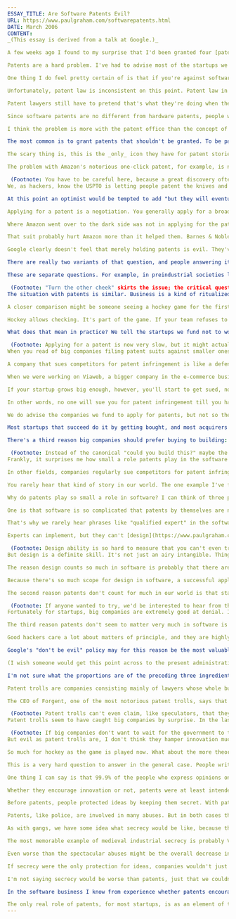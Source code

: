 ```yaml
---
ESSAY_TITLE: Are Software Patents Evil?
URL: https://www.paulgraham.com/softwarepatents.html
DATE: March 2006
CONTENT:
_(This essay is derived from a talk at Google.)_

A few weeks ago I found to my surprise that I'd been granted four [patents](http://paulgraham.infogami.com/blog/morepatents). This was all the more surprising because I'd only applied for three. The patents aren't mine, of course. They were assigned to Viaweb, and became Yahoo's when they bought us. But the news set me thinking about the question of software patents generally.

Patents are a hard problem. I've had to advise most of the startups we've funded about them, and despite years of experience I'm still not always sure I'm giving the right advice.

One thing I do feel pretty certain of is that if you're against software patents, you're against patents in general. Gradually our machines consist more and more of software. Things that used to be done with levers and cams and gears are now done with loops and trees and closures. There's nothing special about physical embodiments of control systems that should make them patentable, and the software equivalent not.

Unfortunately, patent law is inconsistent on this point. Patent law in most countries says that algorithms aren't patentable. This rule is left over from a time when "algorithm" meant something like the Sieve of Eratosthenes. In 1800, people could not see as readily as we can that a great many patents on mechanical objects were really patents on the algorithms they embodied.

Patent lawyers still have to pretend that's what they're doing when they patent algorithms. You must not use the word "algorithm" in the title of a patent application, just as you must not use the word "essays" in the title of a book. If you want to patent an algorithm, you have to frame it as a computer system executing that algorithm. Then it's mechanical; phew. The default euphemism for algorithm is "system and method." Try a patent search for that phrase and see how many results you get.

Since software patents are no different from hardware patents, people who say "software patents are evil" are saying simply "patents are evil." So why do so many people complain about software patents specifically?

I think the problem is more with the patent office than the concept of software patents. Whenever software meets government, bad things happen, because software changes fast and government changes slow. The patent office has been overwhelmed by both the volume and the novelty of applications for software patents, and as a result they've made a lot of mistakes.

The most common is to grant patents that shouldn't be granted. To be patentable, an invention has to be more than new. It also has to be non-obvious. And this, especially, is where the USPTO has been dropping the ball. Slashdot has an icon that expresses the problem vividly: a knife and fork with the words "patent pending" superimposed.

The scary thing is, this is the _only_ icon they have for patent stories. Slashdot readers now take it for granted that a story about a patent will be about a bogus patent. That's how bad the problem has become.

The problem with Amazon's notorious one-click patent, for example, is not that it's a software patent, but that it's obvious. Any online store that kept people's shipping addresses would have implemented this. The reason Amazon did it first was not that they were especially smart, but because they were one of the earliest sites with enough clout to force customers to log in before they could buy something.

 (Footnote: You have to be careful here, because a great discovery often seems obvious in retrospect. One-click ordering, however, is not such a discovery.)
We, as hackers, know the USPTO is letting people patent the knives and forks of our world. The problem is, the USPTO are not hackers. They're probably good at judging new inventions for casting steel or grinding lenses, but they don't understand software yet.

At this point an optimist would be tempted to add "but they will eventually." Unfortunately that might not be true. The problem with software patents is an instance of a more general one: the patent office takes a while to understand new technology. If so, this problem will only get worse, because the rate of technological change seems to be increasing. In thirty years, the patent office may understand the sort of things we now patent as software, but there will be other new types of inventions they understand even less.

Applying for a patent is a negotiation. You generally apply for a broader patent than you think you'll be granted, and the examiners reply by throwing out some of your claims and granting others. So I don't really blame Amazon for applying for the one-click patent. The big mistake was the patent office's, for not insisting on something narrower, with real technical content. By granting such an over-broad patent, the USPTO in effect slept with Amazon on the first date. Was Amazon supposed to say no?

Where Amazon went over to the dark side was not in applying for the patent, but in enforcing it. A lot of companies (Microsoft, for example) have been granted large numbers of preposterously over-broad patents, but they keep them mainly for defensive purposes. Like nuclear weapons, the main role of big companies' patent portfolios is to threaten anyone who attacks them with a counter-suit. Amazon's suit against Barnes & Noble was thus the equivalent of a nuclear first strike.

That suit probably hurt Amazon more than it helped them. Barnes & Noble was a lame site; Amazon would have crushed them anyway. To attack a rival they could have ignored, Amazon put a lasting black mark on their own reputation. Even now I think if you asked hackers to free-associate about Amazon, the one-click patent would turn up in the first ten topics.

Google clearly doesn't feel that merely holding patents is evil. They've applied for a lot of them. Are they hypocrites? Are patents evil?

There are really two variants of that question, and people answering it often aren't clear in their own minds which they're answering. There's a narrow variant: is it bad, given the current legal system, to apply for patents? and also a broader one: is it bad that the current legal system allows patents?

These are separate questions. For example, in preindustrial societies like medieval Europe, when someone attacked you, you didn't call the police. There were no police. When attacked, you were supposed to fight back, and there were conventions about how to do it. Was this wrong? That's two questions: was it wrong to take justice into your own hands, and was it wrong that you had to? We tend to say yes to the second, but no to the first. If no one else will defend you, you have to defend yourself.

 (Footnote: "Turn the other cheek" skirts the issue; the critical question is not how to deal with slaps, but sword thrusts.)
The situation with patents is similar. Business is a kind of ritualized warfare. Indeed, it evolved from actual warfare: most early traders switched on the fly from merchants to pirates depending on how strong you seemed. In business there are certain rules describing how companies may and may not compete with one another, and someone deciding that they're going to play by their own rules is missing the point. Saying "I'm not going to apply for patents just because everyone else does" is not like saying "I'm not going to lie just because everyone else does." It's more like saying "I'm not going to use TCP/IP just because everyone else does." Oh yes you are.

A closer comparison might be someone seeing a hockey game for the first time, realizing with shock that the players were _deliberately_ bumping into one another, and deciding that one would on no account be so rude when playing hockey oneself.

Hockey allows checking. It's part of the game. If your team refuses to do it, you simply lose. So it is in business. Under the present rules, patents are part of the game.

What does that mean in practice? We tell the startups we fund not to worry about infringing patents, because startups rarely get sued for patent infringement. There are only two reasons someone might sue you: for money, or to prevent you from competing with them. Startups are too poor to be worth suing for money. And in practice they don't seem to get sued much by competitors, either. They don't get sued by other startups because (a) patent suits are an expensive distraction, and (b) since the other startups are as young as they are, their patents probably haven't issued yet.

 (Footnote: Applying for a patent is now very slow, but it might actually be bad if that got fixed. At the moment the time it takes to get a patent is conveniently just longer than the time it takes a startup to succeed or fail.) Nor do startups, at least in the software business, seem to get sued much by established competitors. Despite all the patents Microsoft holds, I don't know of an instance where they sued a startup for patent infringement. Companies like Microsoft and Oracle don't win by winning lawsuits. That's too uncertain. They win by locking competitors out of their sales channels. If you do manage to threaten them, they're more likely to buy you than sue you.
When you read of big companies filing patent suits against smaller ones, it's usually a big company on the way down, grasping at straws. For example, Unisys's attempts to enforce their patent on LZW compression. When you see a big company threatening patent suits, sell. When a company starts fighting over IP, it's a sign they've lost the real battle, for users.

A company that sues competitors for patent infringement is like a defender who has been beaten so thoroughly that he turns to plead with the referee. You don't do that if you can still reach the ball, even if you genuinely believe you've been fouled. So a company threatening patent suits is a company in [trouble](http://www.theregister.co.uk/2006/03/15/azul_sues_sun/).

When we were working on Viaweb, a bigger company in the e-commerce business was granted a patent on online ordering, or something like that. I got a call from a VP there asking if we'd like to license it. I replied that I thought the patent was completely bogus, and would never hold up in court. "Ok," he replied. "So, are you guys hiring?"

If your startup grows big enough, however, you'll start to get sued, no matter what you do. If you go public, for example, you'll be sued by multiple patent trolls who hope you'll pay them off to go away. More on them later.

In other words, no one will sue you for patent infringement till you have money, and once you have money, people will sue you whether they have grounds to or not. So I advise fatalism. Don't waste your time worrying about patent infringement. You're probably violating a patent every time you tie your shoelaces. At the start, at least, just worry about making something great and getting lots of users. If you grow to the point where anyone considers you worth attacking, you're doing well.

We do advise the companies we fund to apply for patents, but not so they can sue competitors. Successful startups either get bought or grow into big companies. If a startup wants to grow into a big company, they should apply for patents to build up the patent portfolio they'll need to maintain an armed truce with other big companies. If they want to get bought, they should apply for patents because patents are part of the mating dance with acquirers.

Most startups that succeed do it by getting bought, and most acquirers care about patents. Startup acquisitions are usually a build-vs-buy decision for the acquirer. Should we buy this little startup or build our own? And two things, especially, make them decide not to build their own: if you already have a large and rapidly growing user base, and if you have a fairly solid patent application on critical parts of your software.

There's a third reason big companies should prefer buying to building: that if they built their own, they'd screw it up. But few big companies are smart enough yet to admit this to themselves. It's usually the acquirer's engineers who are asked how hard it would be for the company to build their own, and they overestimate their abilities.

 (Footnote: Instead of the canonical "could you build this?" maybe the corp dev guys should be asking "will you build this?" or even "why haven't you already built this?") A patent seems to change the balance. It gives the acquirer an excuse to admit they couldn't copy what you're doing. It may also help them to grasp what's special about your technology.
Frankly, it surprises me how small a role patents play in the software business. It's kind of ironic, considering all the dire things experts say about software patents stifling innovation, but when one looks closely at the software business, the most striking thing is how little patents seem to matter.

In other fields, companies regularly sue competitors for patent infringement. For example, the airport baggage scanning business was for many years a cozy duopoly shared between two companies, InVision and L-3. In 2002 a startup called Reveal appeared, with new technology that let them build scanners a third the size. They were sued for patent infringement before they'd even released a product.

You rarely hear that kind of story in our world. The one example I've found is, embarrassingly enough, Yahoo, which filed a patent suit against a gaming startup called Xfire in 2005. Xfire doesn't seem to be a very big deal, and it's hard to say why Yahoo felt threatened. Xfire's VP of engineering had worked at Yahoo on similar stuff-- in fact, he was listed as an inventor on the patent Yahoo sued over-- so perhaps there was something personal about it. My guess is that someone at Yahoo goofed. At any rate they didn't pursue the suit very vigorously.

Why do patents play so small a role in software? I can think of three possible reasons.

One is that software is so complicated that patents by themselves are not worth very much. I may be maligning other fields here, but it seems that in most types of engineering you can hand the details of some new technique to a group of medium-high quality people and get the desired result. For example, if someone develops a new process for smelting ore that gets a better yield, and you assemble a team of qualified experts and tell them about it, they'll be able to get the same yield. This doesn't seem to work in software. Software is so subtle and unpredictable that "qualified experts" don't get you very far.

That's why we rarely hear phrases like "qualified expert" in the software business. What that level of ability can get you is, say, to make your software compatible with some other piece of software-- in eight months, at enormous cost. To do anything harder you need individual brilliance. If you assemble a team of qualified experts and tell them to make a new web-based email program, they'll get their asses kicked by a team of inspired nineteen year olds.

Experts can implement, but they can't [design](https://www.paulgraham.com/taste.html). Or rather, expertise in implementation is the only kind most people, including the experts themselves, can measure.

 (Footnote: Design ability is so hard to measure that you can't even trust the design world's internal standards. You can't assume that someone with a degree in design is any good at design, or that an eminent designer is any better than his peers. If that worked, any company could build products as good as Apple's just by hiring sufficiently qualified designers.)
But design is a definite skill. It's not just an airy intangible. Things always seem intangible when you don't understand them. Electricity seemed an airy intangible to most people in 1800. Who knew there was so much to know about it? So it is with design. Some people are good at it and some people are bad at it, and there's something very tangible they're good or bad at.

The reason design counts so much in software is probably that there are fewer constraints than on physical things. Building physical things is expensive and dangerous. The space of possible choices is smaller; you tend to have to work as part of a larger group; and you're subject to a lot of regulations. You don't have any of that if you and a couple friends decide to create a new web-based application.

Because there's so much scope for design in software, a successful application tends to be way more than the sum of its patents. What protects little companies from being copied by bigger competitors is not just their patents, but the thousand little things the big company will get wrong if they try.

The second reason patents don't count for much in our world is that startups rarely attack big companies head-on, the way Reveal did. In the software business, startups beat established companies by transcending them. Startups don't build desktop word processing programs to compete with Microsoft Word.

 (Footnote: If anyone wanted to try, we'd be interested to hear from them. I suspect it's one of those things that's not as hard as everyone assumes.) They build Writely. If this paradigm is crowded, just wait for the next one; they run pretty frequently on this route.
Fortunately for startups, big companies are extremely good at denial. If you take the trouble to attack them from an oblique angle, they'll meet you half-way and maneuver to keep you in their blind spot. To sue a startup would mean admitting it was dangerous, and that often means seeing something the big company doesn't want to see. IBM used to sue its mainframe competitors regularly, but they didn't bother much about the microcomputer industry because they didn't want to see the threat it posed. Companies building web based apps are similarly protected from Microsoft, which even now doesn't want to imagine a world in which Windows is irrelevant.

The third reason patents don't seem to matter very much in software is public opinion-- or rather, hacker opinion. In a recent [interview](http://www.computing.co.uk/forbes/news/2152720/interview-steve-ballmer-linux), Steve Ballmer coyly left open the possibility of attacking Linux on patent grounds. But I doubt Microsoft would ever be so stupid. They'd face the mother of all boycotts. And not just from the technical community in general; a lot of their own people would rebel.

Good hackers care a lot about matters of principle, and they are highly mobile. If a company starts misbehaving, smart people won't work there. For some reason this seems to be more true in software than other businesses. I don't think it's because hackers have intrinsically higher principles so much as that their skills are easily transferrable. Perhaps we can split the difference and say that mobility gives hackers the luxury of being principled.

Google's "don't be evil" policy may for this reason be the most valuable thing they've discovered. It's very constraining in some ways. If Google does do something evil, they get doubly whacked for it: once for whatever they did, and again for hypocrisy. But I think it's worth it. It helps them to hire the best people, and it's better, even from a purely selfish point of view, to be constrained by principles than by stupidity.

(I wish someone would get this point across to the present administration.)

I'm not sure what the proportions are of the preceding three ingredients, but the custom among the big companies seems to be not to sue the small ones, and the startups are mostly too busy and too poor to sue one another. So despite the huge number of software patents there's not a lot of suing going on. With one exception: patent trolls.

Patent trolls are companies consisting mainly of lawyers whose whole business is to accumulate patents and threaten to sue companies who actually make things. Patent trolls, it seems safe to say, are evil. I feel a bit stupid saying that, because when you're saying something that Richard Stallman and Bill Gates would both agree with, you must be perilously close to tautologies.

The CEO of Forgent, one of the most notorious patent trolls, says that what his company does is "the American way." Actually that's not true. The American way is to make money by [creating wealth](https://www.paulgraham.com/wealth.html), not by suing people.

 (Footnote: Patent trolls can't even claim, like speculators, that they "create" liquidity.) What companies like Forgent do is actually the proto-industrial way. In the period just before the industrial revolution, some of the greatest fortunes in countries like England and France were made by courtiers who extracted some lucrative right from the crown-- like the right to collect taxes on the import of silk-- and then used this to squeeze money from the merchants in that business. So when people compare patent trolls to the mafia, they're more right than they know, because the mafia too are not merely bad, but bad specifically in the sense of being an obsolete business model.
Patent trolls seem to have caught big companies by surprise. In the last couple years they've extracted hundreds of millions of dollars from them. Patent trolls are hard to fight precisely because they create nothing. Big companies are safe from being sued by other big companies because they can threaten a counter-suit. But because patent trolls don't make anything, there's nothing they can be sued for. I predict this loophole will get closed fairly quickly, at least by legal standards. It's clearly an abuse of the system, and the victims are powerful.

 (Footnote: If big companies don't want to wait for the government to take action, there is a way to fight back themselves. For a long time I thought there wasn't, because there was nothing to grab onto. But there is one resource patent trolls need: lawyers. Big technology companies between them generate a lot of legal business. If they agreed among themselves never to do business with any firm employing anyone who had worked for a patent troll, either as an employee or as outside counsel, they could probably starve the trolls of the lawyers they need. **Thanks** to Dan Bloomberg, Paul Buchheit, Sarah Harlin, Jessica Livingston, and Peter Norvig for reading drafts of this, to Joel Lehrer and Peter Eng for answering my questions about patents, and to Ankur Pansari for inviting me to speak.)
But evil as patent trolls are, I don't think they hamper innovation much. They don't sue till a startup has made money, and by that point the innovation that generated it has already happened. I can't think of a startup that avoided working on some problem because of patent trolls.

So much for hockey as the game is played now. What about the more theoretical question of whether hockey would be a better game without checking? Do patents encourage or discourage innovation?

This is a very hard question to answer in the general case. People write whole books on the topic. One of my main hobbies is the history of technology, and even though I've studied the subject for years, it would take me several weeks of research to be able to say whether patents have in general been a net win.

One thing I can say is that 99.9% of the people who express opinions on the subject do it not based on such research, but out of a kind of religious conviction. At least, that's the polite way of putting it; the colloquial version involves speech coming out of organs not designed for that purpose.

Whether they encourage innovation or not, patents were at least intended to. You don't get a patent for nothing. In return for the exclusive right to use an idea, you have to _publish_ it, and it was largely to encourage such openness that patents were established.

Before patents, people protected ideas by keeping them secret. With patents, central governments said, in effect, if you tell everyone your idea, we'll protect it for you. There is a parallel here to the rise of civil order, which happened at roughly the same time. Before central governments were powerful enough to enforce order, rich people had private armies. As governments got more powerful, they gradually compelled magnates to cede most responsibility for protecting them. (Magnates still have bodyguards, but no longer to protect them from other magnates.)

Patents, like police, are involved in many abuses. But in both cases the default is something worse. The choice is not "patents or freedom?" any more than it is "police or freedom?" The actual questions are respectively "patents or secrecy?" and "police or gangs?"

As with gangs, we have some idea what secrecy would be like, because that's how things used to be. The economy of medieval Europe was divided up into little tribes, each jealously guarding their privileges and secrets. In Shakespeare's time, "mystery" was synonymous with "craft." Even today we can see an echo of the secrecy of medieval guilds, in the now pointless secrecy of the Masons.

The most memorable example of medieval industrial secrecy is probably Venice, which forbade glassblowers to leave the city, and sent assassins after those who tried. We might like to think we wouldn't go so far, but the movie industry has already tried to pass [laws](http://news.com.com/2100-1026_3-5106684.html) prescribing three year prison terms just for putting movies on public networks. Want to try a frightening thought experiment? If the movie industry could have any law they wanted, where would they stop? Short of the death penalty, one assumes, but how close would they get?

Even worse than the spectacular abuses might be the overall decrease in efficiency that would accompany increased secrecy. As anyone who has dealt with organizations that operate on a "need to know" basis can attest, dividing information up into little cells is terribly inefficient. The flaw in the "need to know" principle is that you don't _know_ who needs to know something. An idea from one area might spark a great discovery in another. But the discoverer doesn't know he needs to know it.

If secrecy were the only protection for ideas, companies wouldn't just have to be secretive with other companies; they'd have to be secretive internally. This would encourage what is already the worst trait of big companies.

I'm not saying secrecy would be worse than patents, just that we couldn't discard patents for free. Businesses would become more secretive to compensate, and in some fields this might get ugly. Nor am I defending the current patent system. There is clearly a lot that's broken about it. But the breakage seems to affect software less than most other fields.

In the software business I know from experience whether patents encourage or discourage innovation, and the answer is the type that people who like to argue about public policy least like to hear: they don't affect innovation much, one way or the other. Most innovation in the software business happens in startups, and startups should simply ignore other companies' patents. At least, that's what we advise, and we bet money on that advice.

The only real role of patents, for most startups, is as an element of the mating dance with acquirers. There patents do help a little. And so they do encourage innovation indirectly, in that they give more power to startups, which is where, pound for pound, the most innovation happens. But even in the mating dance, patents are of secondary importance. It matters more to make something great and get a lot of users.
---
```

